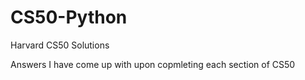 # CS50-Python
Harvard CS50 Solutions

Answers I have come up with upon copmleting each section of CS50
